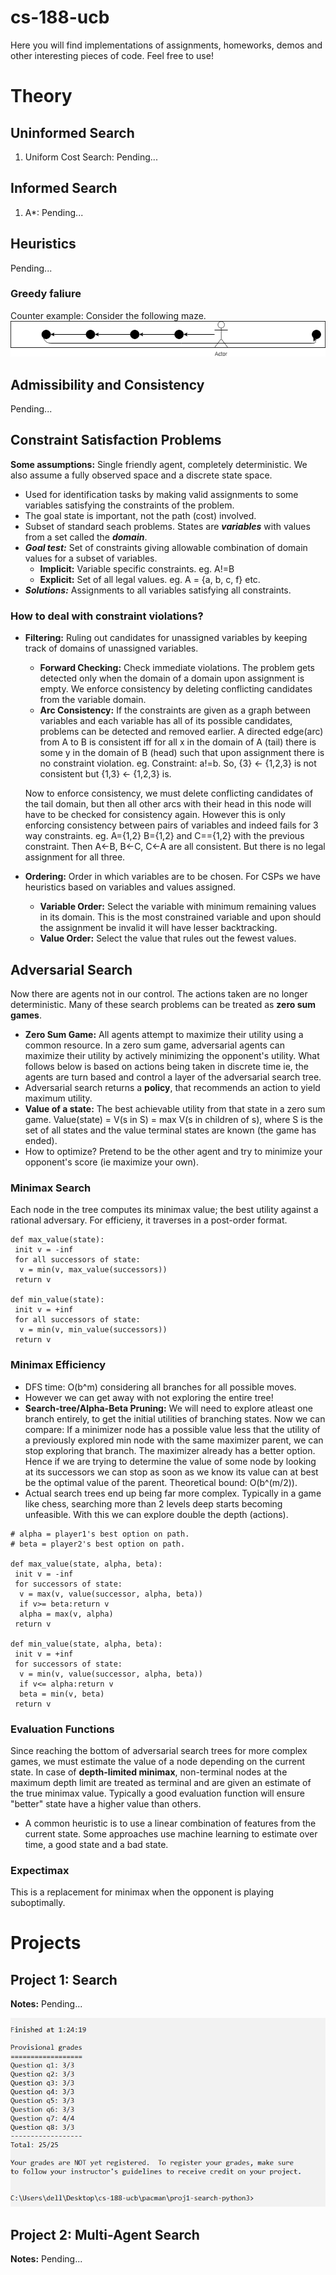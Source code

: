 # cs-188-ucb
Here you will find implementations of assignments, homeworks, demos and other interesting pieces of code. Feel free to use!
# Theory
## Uninformed Search
1. Uniform Cost Search: Pending...
## Informed Search
1. A*: Pending...
## Heuristics
Pending...
### Greedy faliure
Counter example: Consider the following maze.![alt text](https://github.com/divyam02/cs-188-ucb/blob/master/screenshots/greedy_search_counter_example.png)
## Admissibility and Consistency
Pending...
## Constraint Satisfaction Problems
**Some assumptions:** Single friendly agent, completely deterministic. We also assume a fully observed space and a discrete state space.
* Used for identification tasks by making valid assignments to some variables satisfying the constraints of the problem.
* The goal state is important, not the path (cost) involved.
* Subset of standard seach problems. States are ***variables*** with values from a set called the ***domain***.
* ***Goal test:*** Set of constraints giving allowable combination of domain values for a subset of variables. 
  * **Implicit:** Variable specific constraints. eg. A!=B
  * **Explicit:** Set of all legal values. eg. A = {a, b, c, f} etc.
* ***Solutions:*** Assignments to all variables satisfying all constraints.
### How to deal with constraint violations?
* **Filtering:** Ruling out candidates for unassigned variables by keeping track of domains of unassigned variables.
  * **Forward Checking:** Check immediate violations. The problem gets detected only when the domain of a domain upon assignment is empty. We enforce consistency by deleting conflicting candidates from the variable domain.
  * **Arc Consistency:** If the constraints are given as a graph between variables and each variable has all of its possible candidates, problems can be detected and removed earlier. A directed edge(arc) from A to B is consistent iff for all x in the domain of A (tail) there is some y in the domain of B (head) such that upon assignment there is no constraint violation.
  eg. Constraint: a!=b. So, {3} <- {1,2,3} is not consistent but {1,3} <- {1,2,3} is. 
  
  Now to enforce consistency, we must delete conflicting candidates of the tail domain, but then all other arcs with their head in this node will have to be checked for consistency again. However this is only enforcing consistency between pairs of variables and indeed fails for 3 way constraints. eg. A={1,2} B={1,2} and C=={1,2} with the previous constraint. Then A<-B, B<-C, C<-A are all consistent. But there is no legal assignment for all three.
* **Ordering:** Order in which variables are to be chosen. For CSPs we have heuristics based on variables and values assigned.
  * **Variable Order:** Select the variable with minimum remaining values in its domain. This is the most constrained variable and upon should the assignment be invalid it will have lesser backtracking.
  * **Value Order:** Select the value that rules out the fewest values.
## Adversarial Search
Now there are agents not in our control. The actions taken are no longer deterministic. Many of these search problems can be treated as **zero sum games**.
* **Zero Sum Game:** All agents attempt to maximize their utility using a common resource. In a zero sum game, adversarial agents can maximize their utility by actively minimizing the opponent's utility. What follows below is based on actions being taken in discrete time ie, the agents are turn based and control a layer of the adversarial search tree.
* Adversarial search returns a **policy**, that recommends an action to yield maximum utility.
* **Value of a state:** The best achievable utility from that state in a zero sum game. Value(state) = V(s in S) = max V(s in children of s), where S is the set of all states and the value terminal states are known (the game has ended). 
* How to optimize? Pretend to be the other agent and try to minimize your opponent's score (ie maximize your own).
### Minimax Search
Each node in the tree computes its minimax value; the best utility against a rational adversary. For efficieny, it traverses in a post-order format.
```
def max_value(state):
 init v = -inf
 for all successors of state:
  v = min(v, max_value(successors))
 return v
 
def min_value(state):
 init v = +inf
 for all successors of state:
  v = min(v, min_value(successors))
 return v
```
### Minimax Efficiency
* DFS time: O(b^m) considering all branches for all possible moves.
* However we can get away with not exploring the entire tree!
* **Search-tree/Alpha-Beta Pruning:** We will need to explore atleast one branch entirely, to get the initial utilities of branching states. Now we can compare: If a minimizer node has a possible value less that the utility of a previously explored min node with the same maximizer parent, we can stop exploring that branch. The maximizer already has a better option. Hence if we are trying to determine the value of some node by looking at its successors we can stop as soon as we know its value can at best be the optimal value of the parent. Theoretical bound: O(b^(m/2)). 
* Actual search trees end up being far more complex. Typically in a game like chess, searching more than 2 levels deep starts becoming unfeasible. With this we can explore double the depth (actions).
```
# alpha = player1's best option on path.
# beta = player2's best option on path.

def max_value(state, alpha, beta):
 init v = -inf
 for successors of state:
  v = max(v, value(successor, alpha, beta))
  if v>= beta:return v
  alpha = max(v, alpha)
 return v
 
def min_value(state, alpha, beta):
 init v = +inf
 for successors of state:
  v = min(v, value(successor, alpha, beta))
  if v<= alpha:return v
  beta = min(v, beta)
 return v
```
### Evaluation Functions
Since reaching the bottom of adversarial search trees for more complex games, we must estimate the value of a node depending on the current state. In case of **depth-limited minimax**, non-terminal nodes at the maximum depth limit are treated as terminal and are given an estimate of the true minimax value. Typically a good evaluation function will ensure "better" state have a higher value than others.
* A common heuristic is to use a linear combination of features from the current state. Some approaches use machine learning to estimate over time, a good state and a bad state.

### Expectimax
This is a replacement for minimax when the opponent is playing suboptimally. 
# Projects
## Project 1: Search
**Notes:** Pending...

![alt text](https://github.com/divyam02/cs-188-ucb/blob/master/screenshots/project1.png)

## Project 2: Multi-Agent Search
**Notes:** Pending...

